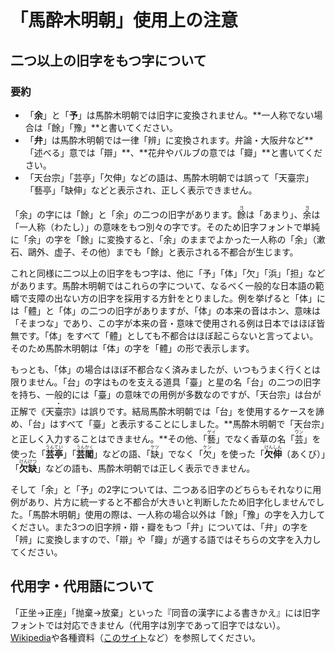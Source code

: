 
# 「馬酔木明朝」使用上の注意

## 二つ以上の旧字をもつ字について

### 要約
- 「**余**」と「**予**」は馬酔木明朝では旧字に変換されません。**一人称でない場合は「餘」「豫」**と書いてください。
- 「**弁**」は馬酔木明朝では一律「辨」に変換されます。弁論・大阪弁など**「述べる」意では「辯」**、**花弁やバルブの意では「瓣」**と書いてください。
- 「天台宗」「芸亭」「欠伸」などの語は、馬酔木明朝では誤って「天臺宗」「藝亭」「缺伸」などと表示され、正しく表示できません。

「余」の字には「餘」と「余」の二つの旧字があります。<ruby>餘<rt>ヨ</ruby>は「あまり」、<ruby>余<rt>ヨ</ruby>は「一人称（わたし）」の意味をもつ別々の字です。そのため旧字フォントで単純に「余」の字を「餘」に変換すると、「余」のままでよかった一人称の「余」（漱石、鷗外、虚子、その他）までも「餘」と表示される不都合が生じます。

これと同様に二つ以上の旧字をもつ字は、他に「予」「体」「欠」「浜」「担」などがあります。馬酔木明朝ではこれらの字について、なるべく一般的な日本語の範疇で支障の出ない方の旧字を採用する方針をとりました。例を挙げると「体」には「體」と「体」の二つの旧字がありますが、「体」の本来の音はホン、意味は「そまつな」であり、この字が本来の音・意味で使用される例は日本ではほぼ皆無です。「体」をすべて「體」としても不都合はほぼ起こらないと言ってよい。そのため馬酔木明朝は「体」の字を「體」の形で表示します。

もっとも、「体」の場合はほぼ不都合なく済みましたが、いつもうまく行くとは限りません。「台」の字はものを支える道具「臺」と星の名「台」の二つの旧字を持ち、一般的には「臺」の意味での用例が多数なのですが、「天台宗」は台が正解で《天<span style="text-emphasis-style: filled">臺</span>宗》は誤りです。結局馬酔木明朝では「台」を使用するケースを諦め、「台」はすべて「臺」と表示することにしました。**馬酔木明朝で「天台宗」と正しく入力することはできません。**その他、「<ruby>藝<rt>ゲイ</ruby>」でなく香草の名「<ruby>芸<rt>ウン</ruby>」を使った「<ruby>**芸亭**<rt>うんてい</ruby>」「<ruby>**芸閣**<rt>うんかく</ruby>」などの語、「<ruby>缺<rt>ケツ</ruby>」でなく「<ruby>欠<rt>ケン</ruby>」を使った「<ruby>**欠伸**<rt>けんしん</ruby>（あくび）」「<ruby>**欠缺**<rt>けんけつ</ruby>」などの語も、馬酔木明朝では正しく表示できません。

そして「余」と「予」の2字については、二つある旧字のどちらもそれなりに用例があり、片方に統一すると不都合が大きいと判断したため旧字化しませんでした。「馬酔木明朝」使用の際は、一人称の場合以外は「餘」「豫」の字を入力してください。また3つの旧字辨・辯・瓣をもつ「弁」については、「弁」の字を「辨」に変換しますので、「辯」や「瓣」が適する語ではそちらの文字を入力してください。

## 代用字・代用語について

「正坐→正座」「抛棄→放棄」といった『同音の漢字による書きかえ』には旧字フォントでは対応できません（代用字は別字であって旧字ではない）。[Wikipedia](https://ja.wikipedia.org/wiki/%E5%90%8C%E9%9F%B3%E3%81%AE%E6%BC%A2%E5%AD%97%E3%81%AB%E3%82%88%E3%82%8B%E6%9B%B8%E3%81%8D%E3%81%8B%E3%81%88)や各種資料（[このサイト](http://www15.atpages.jp/sa2700v/tojo-daiyo-.htm)など）を参照してください。
